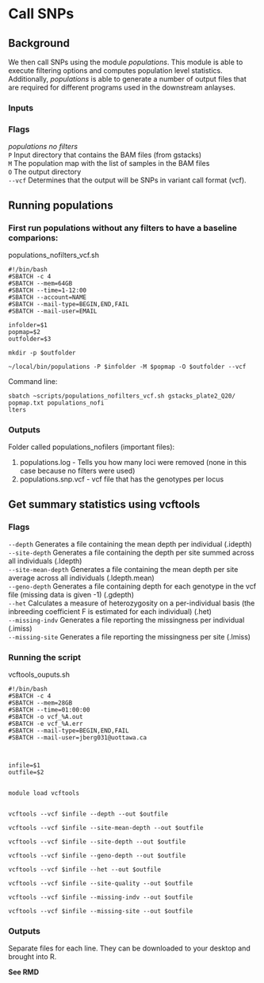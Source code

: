 # Call SNPs

## Background

We then call SNPs using the module *populations*. This module is able to execute filtering options and computes population level statistics. Additionally, *populations* is able to generate a number of output files that are required for different programs used in the downstream anlayses. 


### Inputs

### Flags
*populations no filters*  
`P` Input directory that contains the BAM files (from gstacks)  
`M` The population map with the list of samples in the BAM files   
`O` The output directory  
`--vcf` Determines that the output will be SNPs in variant call format (vcf).  

## Running populations
### First run populations without any filters to have a baseline comparions:

populations_nofilters_vcf.sh
```
#!/bin/bash
#SBATCH -c 4
#SBATCH --mem=64GB
#SBATCH --time=1-12:00
#SBATCH --account=NAME
#SBATCH --mail-type=BEGIN,END,FAIL
#SBATCH --mail-user=EMAIL

infolder=$1
popmap=$2
outfolder=$3

mkdir -p $outfolder

~/local/bin/populations -P $infolder -M $popmap -O $outfolder --vcf

```
Command line:
```
sbatch ~scripts/populations_nofilters_vcf.sh gstacks_plate2_Q20/ popmap.txt populations_nofi
lters
```
### Outputs
Folder called populations_nofilers (important files):  
1) populations.log - Tells you how many loci were removed (none in this case because no filters were used)
2) populations.snp.vcf - vcf file that has the genotypes per locus


## Get summary statistics using **vcftools**

### Flags
`--depth` Generates a file containing the mean depth per individual (.idepth)  
`--site-depth` Generates a file containing the depth per site summed across all individuals (.ldepth)  
`--site-mean-depth` Generates a file containing the mean depth per site average across all individuals (.ldepth.mean)  
`--geno-depth` Generates a file containing depth for each genotype in the vcf file (missing data is given -1) (.gdepth)  
`--het` Calculates a measure of heterozygosity on a per-individual basis (the inbreeding coefficient F is estimated for each individual) (.het)  
`--missing-indv` Generates a file reporting the missingness per individual (.imiss)  
`--missing-site` Generates a file reporting the missingness per site (.lmiss)

### Running the script
vcftools_ouputs.sh
```
#!/bin/bash
#SBATCH -c 4
#SBATCH --mem=28GB
#SBATCH --time=01:00:00
#SBATCH -o vcf_%A.out
#SBATCH -e vcf_%A.err
#SBATCH --mail-type=BEGIN,END,FAIL
#SBATCH --mail-user=jberg031@uottawa.ca



infile=$1
outfile=$2


module load vcftools


vcftools --vcf $infile --depth --out $outfile

vcftools --vcf $infile --site-mean-depth --out $outfile

vcftools --vcf $infile --site-depth --out $outfile

vcftools --vcf $infile --geno-depth --out $outfile

vcftools --vcf $infile --het --out $outfile

vcftools --vcf $infile --site-quality --out $outfile

vcftools --vcf $infile --missing-indv --out $outfile

vcftools --vcf $infile --missing-site --out $outfile
```

### Outputs
Separate files for each line. They can be downloaded to your desktop and brought into R.  

**See RMD** 


 
